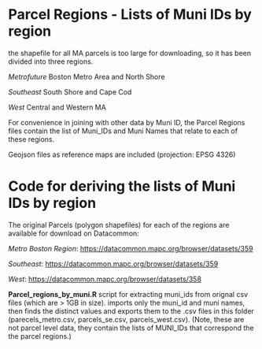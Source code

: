 # Parcel Regions - Lists of Muni IDs by region

the shapefile for all MA parcels is too large for downloading, so it has been divided into three regions.

_Metrofuture_  Boston Metro Area and North Shore

_Southeast_ South Shore and Cape Cod

_West_ Central and Western MA

For convenience in joining with other data by Muni ID, the Parcel Regions files contain the list of Muni_IDs and Muni Names that relate to each of these regions.

Geojson files as reference maps are included (projection: EPSG 4326)


# Code for deriving the lists of Muni IDs by region

The original Parcels (polygon shapefiles) for each of the regions are available for download on Datacommon:

_Metro Boston Region_: https://datacommon.mapc.org/browser/datasets/359

_Southeast_: https://datacommon.mapc.org/browser/datasets/359

_West_: https://datacommon.mapc.org/browser/datasets/358


__Parcel_regions_by_muni.R__  script for extracting muni_ids from orignal csv files (which are > 1GB in size).  imports only the muni_id and muni names, then finds the distinct values and exports them to the .csv files in this folder (parecels_metro.csv, parcels_se.csv, parcels_west.csv).  (Note, these are not parcel level data, they contain the lists of MUNI_IDs that correspond the the parcel regions.)